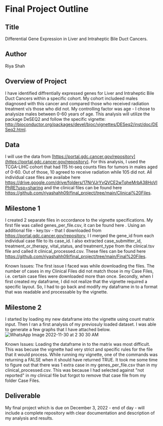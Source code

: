 # Final Project Outline

## Title
Differential Gene Expression in Liver and Intraheptic Bile Duct Cancers. 

## Author
Riya Shah

## Overview of Project
I have identified diffrentially expressed genes for Liver and Intraheptic Bile Duct Cancers within a specific cohort. My cohort includeed males diagnosed with this cancer and compared those who received radiation treatment v/s those who did not. My controlling factor was age - I chose to analysize males between 0-60 years of age. This analysis will utilize the package DeSEQ2 and follow the specific vignette: http://bioconductor.org/packages/devel/bioc/vignettes/DESeq2/inst/doc/DESeq2.html. 

## Data
I will use the data from [https://portal.gdc.cancer.gov/repository](https://portal.gdc.cancer.gov/repository). For this analysis, I used the TCGA-LIHC cohort that had 115 ht-seq counts files for tumors in males aged of 0-60. Out of those, 10 agreed to receive radiation while 105 did not. All individual case files are availabe here  https://drive.google.com/drive/folders/17NrVJrYvQVCE2wTqheMrbA38HoVIPhRE?usp=sharing and the clinical files can be found here https://github.com/riyashahh09/final_project/tree/main/Clinical%20Files. 

## Milestone 1 
I created 2 separate files in occordance to the vignette specifications. 
My first file was called genes_per_file.csv, it can be found here . Using an additional file - key.tsv - that I downloaded from https://portal.gdc.cancer.gov/repository, I I merged the gene_id from each individual case file to its case_id.
I also extracted case_submitter_id, treatment_or_therapy, vital_status, and treatment_type from the clinical.tsv file and called it clinical_processed.csv. These files can be found here https://github.com/riyashahh09/final_project/tree/main/Final%20Files. 

Known Issues: The first issue I faced was while downloading the files. The number of cases in my Clinical Files did not match those in my Case Files, i.e. certain case files were downloaded more than once. Secondly, when I first created my dataframe, I  did not realize that the vignette required a specific layout. So, I had to go back and modify my dataframe in to a format that was readable and processable by the vignette. 

## Milestone 2
I started by loading my new dataframe into the vignette using count matrix input. 
Then I ran a first analysis of my previosuly loaded dataset. I was able to generate a few graphs that I have attached below. 
![WhatsApp Image 2022-11-30 at 2 30 30 AM](https://user-images.githubusercontent.com/112148797/204779937-3fab5524-37f7-4b9b-a91d-47e0fc47f062.jpeg)

Known Issues: Loading the dataframe in to the matrix was most difficult. This was becuse the vignette had very strict and specific rules for the file that it would process. While running my vignette, one of the commands was returning a FALSE when it should have returned TRUE. It took me some time to figure out that there was 1 extra case in my genes_per_file.csv than in my clinical_processed.csv. This was because I had selected against "not reported" in my clinical file but forgot to remove that case file from my folder Case Files.  

## Deliverable
My final project which is due on December 3, 2022 - end of day - will include a complete repository with clear documentation and description of my analysis and results.
